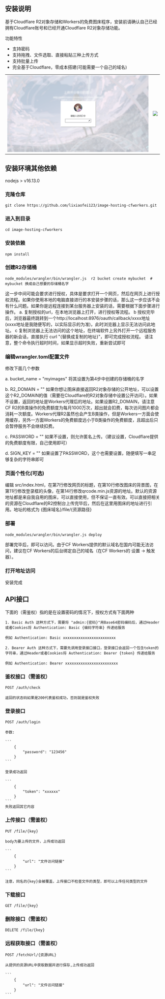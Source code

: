 ## 安装说明

基于Cloudflare R2对象存储和Workers的免费图床程序，安装前请确认自己已经拥有Cloudflare账号和已经开通Cloudflare R2对象存储功能。

功能特性
- 支持密码
- 支持拖拽、文件选取、直接粘贴三种上传方式
- 支持批量上传
- 完全基于Cloudflare，零成本搭建(可能需要一个自己的域名)

<table>
    <tr>
        <td>
            <img src="images/login.png" />
        </td>
        <td>
            <img src="images/upload.png" />
        </td>
    </tr>
</table>


## 安装环境其他依赖

nodejs > v16.13.0


### 克隆仓库

```
git clone https://github.com/lixiaofei123/image-hosting-cfworkers.git
```

### 进入到目录

```
cd image-hosting-cfworkers
```

### 安装依赖

```
npm install
```

### 创建R2存储桶


```
node_modules/wrangler/bin/wrangler.js  r2 bucket create mybucket  # mybucket 换成自己想要的存储桶名字
```

这一步中间可能会要求进行授权，具体是要求打开一个网页，然后在网页上进行授权流程。如果你使用本地的电脑直接进行的本安装步骤的话，那么这一步应该不会有什么问题。如果你是远程连接到某台服务器上安装的话，需要根据下面步骤进行操作。 a. 复制授权的url，在本地浏览器上打开，进行授权等流程。 b 授权完毕后，浏览器最终跳转到一个http://localhost:8976/oauth/callback/xxxx地址 (xxxx地址是我随便写的，以实际显示的为准)，此时浏览器上显示无法访问此地址。 c 复制浏览器上无法访问的这个地址，在终端软件上另外打开一个远程服务器的新会话，直接执行 curl "{替换成复制的地址}"，即可完成授权流程。 请注意，整个命令执行超时时间，如果显示超时失败，重新尝试即可


### 编辑wrangler.toml配置文件

修改下面几个参数
 
 a. bucket_name = "myimages" 将其设置为第4步中创建的存储桶的名字

 b. R2_DOMAIN = ""  如果你想让图床直接返回R2对象存储的公开地址，可以设置这个R2_DOMAIN的值（需要在Cloudflare的R2对象存储中设置公开访问）。如果不设置，返回的地址是Workers代理后的地址。如果设置R2_DOMAIN，请注意CF R2的B类操作的免费额度为每月1000万次，超出就会扣费，每次访问图片都会消耗一次额度。Workers代理R2虽然也会产生B类操作，但是Workers一方面会使用缓存，另外一方面Workers的免费额度远小于B类操作的免费额度，且超出后只会暂停服务不会继续扣费。

 c. PASSWORD = "" 如果不设置，则允许匿名上传。（建议设置，Cloudflare提供的免费额度有限，自己使用即可）

 d. SIGN_KEY = "" 如果设置了PASSWORD，这个也需要设置，随便填写一串足够复杂的字符串即可

### 页面个性化(可选)

编辑 src/index.html，在第7行修改网页的标题，在第10行修改图床的背景图，在第11行修改登录框的头像，在第14行修改qrcode.min.js资源的地址。默认的资源地址都是来自我自用的图床，可以直接使用，但不保证一直有效。可以直接把相关的资源在Cloudflare的R2控制台上传完毕后，然后在这里用图床的地址进行引用。地址的格式为 {图床域名}/file/{资源路径}


### 部署

```
node_modules/wrangler/bin/wrangler.js deploy
```


部署完毕后，即可以访问。由于CF Workers提供的默认域名在国内可能无法访问，建议在CF Workers的后台绑定自己的域名（在CF Workers的 设置 -> 触发器）。

### 打开地址访问

安装完成


## API接口

下面的（需鉴权）指的是在设置密码的情况下，授权方式有下面两种
    
    1. Basic Auth 这种方式下，需要将 "admin:{密码}"用Base64密码编码后，通过Header或者Cookies将 Authentication: Basic {编码字符串} 传递给服务
    
    例如 Authentication: Basic xxxxxxxxxxxxxxxxxxxxxxxx
    
    2. Bearer Auth 这种方式下，需要先调用登录接口接口，登录接口会返回一个包含token的字符串，通过Header或者Cookies将 Authentication: Bearer {token} 传递给服务

    例如 Authentication: Bearer xxxxxxxxxxxxxxxxxxxxxxxx


### 鉴权接口（需鉴权）

    POST /auth/check 

    返回的状态码如果是200代表鉴权成功，否则就是鉴权失败

### 登录接口

    POST /auth/login

    参数: 

    ```
        {
            "password": "123456"
        }
    ```

    登录成功返回

    ```
        {
            "token": "xxxxxx"
        }
    ```
    失败返回其它内容

### 上传接口（需鉴权）

    PUT /file/{key}

    body为要上传的文件，上传成功返回

    ```
        {
            "url": "文件访问链接"
        }
    ```

    注意，同名的{key}会被覆盖，上传接口不检查文件的类型，即可以上传任何类型的文件

### 下载接口

    GET /file/{key}

### 删除接口（需鉴权）

    DELETE /file/{key}

### 远程获取接口（需鉴权）

    POST /fetchUrl/{资源URL}

    从提供的资源URL中获取数据并进行保存,上传成功返回

    ```
        {
            "url": "文件访问链接"
        }
    ```
